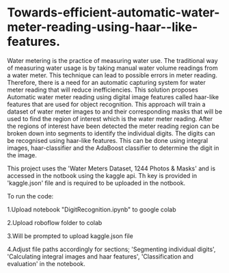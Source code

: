 # Towards-efficient-automatic-water-meter-reading-using-haar--like-features.
Water metering is the practice of measuring water use. The traditional way of measuring water usage is by taking manual water volume readings from a water meter. This technique can lead to possible errors in meter reading. Therefore, there is a need for an automatic capturing system for water meter reading that will reduce inefficiencies.  This solution proposes Automatic water meter reading using digital image features called haar-like features that are used for object recognition. This approach will train a dataset of water meter images to and their corresponding masks that will be used to find the region of interest which is the water meter reading. After the regions of interest have been detected the meter reading region can be broken down into segments to identify the individual digits. The digits can be recognised using haar-like features. This can be done using integral images, haar-classifier and the AdaBoost classifier to determine the digit in the image.  

This project uses the  'Water Meters Dataset, 1244 Photos & Masks' and is accessed in the notbook using the kaggle api.
Th key is provided in 'kaggle.json' file and is required to be uploaded in the notbook.

To run the code:

1.Upload notebook "DigitRecognition.ipynb" to google colab

2.Upload roboflow folder to colab

3.Will be prompted to upload kaggle.json file

4.Adjust file paths accordingly for sections; 'Segmenting individual digits', 'Calculating integral images and haar features', 'Classification and evaluation' in the notebook.

